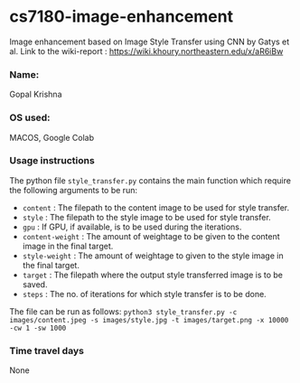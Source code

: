 # cs7180-image-enhancement
Image enhancement based on Image Style Transfer using CNN by Gatys et al.
Link to the wiki-report : https://wiki.khoury.northeastern.edu/x/aR6iBw

### Name:
Gopal Krishna

### OS used: 
MACOS, Google Colab

### Usage instructions
The python file `style_transfer.py` contains the main function which require the following arguments to be run:

- `content` : The filepath to the content image to be used for style transfer.
- `style` : The filepath to the style image to be used for style transfer.
- `gpu` : If GPU, if available, is to be used during the iterations.
- `content-weight` : The amount of weightage to be given to the content image in the final target.
- `style-weight` : The amount of weightage to given to the style image in the final target.
- `target` : The filepath where the output style transferred image is to be saved.
- `steps` : The no. of iterations for which style transfer is to be done.

The file can be run as follows:
``` python3 style_transfer.py -c images/content.jpeg -s images/style.jpg -t images/target.png -x 10000 -cw 1 -sw 1000 ```

### Time travel days
None
